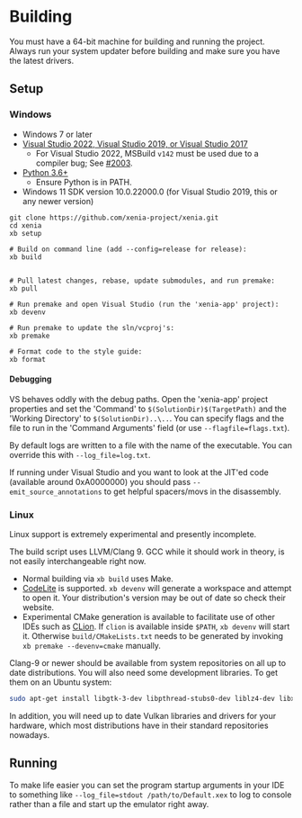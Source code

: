# Building

You must have a 64-bit machine for building and running the project. Always
run your system updater before building and make sure you have the latest
drivers.

## Setup

### Windows

* Windows 7 or later
* [Visual Studio 2022, Visual Studio 2019, or Visual Studio 2017](https://www.visualstudio.com/downloads/)
  * For Visual Studio 2022, MSBuild `v142` must be used due to a compiler bug; See [#2003](https://github.com/xenia-project/xenia/issues/2003).
* [Python 3.6+](https://www.python.org/downloads/)
  * Ensure Python is in PATH.
* Windows 11 SDK version 10.0.22000.0 (for Visual Studio 2019, this or any newer version)

```
git clone https://github.com/xenia-project/xenia.git
cd xenia
xb setup

# Build on command line (add --config=release for release):
xb build


# Pull latest changes, rebase, update submodules, and run premake:
xb pull

# Run premake and open Visual Studio (run the 'xenia-app' project):
xb devenv

# Run premake to update the sln/vcproj's:
xb premake

# Format code to the style guide:
xb format
```
<!--
# Remove intermediate files and build outputs (doesn't work on Linux):
xb clean

# Check for lint errors with clang-format:
xb lint

# Run the style checker on all code:
xb style

# Remove all build/ output and do a hard git reset:
xb nuke

# Runs the clang-tidy checker on all code:
xb tidy


## Testing:

# Generate tests:
xb gentests

# Run tests:
xb test

# Run GPU tests:
xb gputest


## Other:

# Generate SPIR-V binaries and header files:
xb genspirv
-->

#### Debugging

VS behaves oddly with the debug paths. Open the 'xenia-app' project properties
and set the 'Command' to `$(SolutionDir)$(TargetPath)` and the
'Working Directory' to `$(SolutionDir)..\..`. You can specify flags and
the file to run in the 'Command Arguments' field (or use `--flagfile=flags.txt`).

By default logs are written to a file with the name of the executable. You can
override this with `--log_file=log.txt`.

If running under Visual Studio and you want to look at the JIT'ed code
(available around 0xA0000000) you should pass `--emit_source_annotations` to
get helpful spacers/movs in the disassembly.

### Linux

Linux support is extremely experimental and presently incomplete.

The build script uses LLVM/Clang 9. GCC while it should work in theory, is not easily
interchangeable right now.

* Normal building via `xb build` uses Make.
* [CodeLite](https://codelite.org) is supported. `xb devenv` will generate a workspace and attempt to open it. Your distribution's version may be out of date so check their website.
* Experimental CMake generation is available to facilitate use of other IDEs such as [CLion](https://www.jetbrains.com/clion/). If `clion` is available inside `$PATH`, `xb devenv` will start it. Otherwise `build/CMakeLists.txt` needs to be generated by invoking `xb premake --devenv=cmake` manually.

Clang-9 or newer should be available from system repositories on all up to date distributions.
You will also need some development libraries. To get them on an Ubuntu system:

```bash
sudo apt-get install libgtk-3-dev libpthread-stubs0-dev liblz4-dev libx11-dev libx11-xcb-dev libvulkan-dev libsdl2-dev libiberty-dev libunwind-dev libc++-dev libc++abi-dev
```

In addition, you will need up to date Vulkan libraries and drivers for your hardware, which most distributions have in their standard repositories nowadays.

## Running

To make life easier you can set the program startup arguments in your IDE to something like `--log_file=stdout /path/to/Default.xex` to log to console rather than a file and start up the emulator right away.
